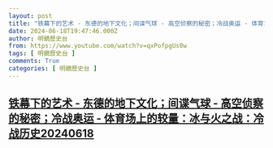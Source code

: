 ```yaml
---
layout: post
title: "铁幕下的艺术 - 东德的地下文化；间谍气球 - 高空侦察的秘密；冷战奥运 - 体育场上的较量：冰与火之战：冷战历史20240618"
date: 2024-06-18T19:47:46.000Z
author: 明鏡歷史台
from: https://www.youtube.com/watch?v=qxPofpgUs0w
tags: [ 明鏡歷史台 ]
comments: True
categories: [ 明鏡歷史台 ]
---
```

<!--1718740066000-->
[铁幕下的艺术 - 东德的地下文化；间谍气球 - 高空侦察的秘密；冷战奥运 - 体育场上的较量：冰与火之战：冷战历史20240618](https://www.youtube.com/watch?v=qxPofpgUs0w)
------

<div>

</div>
